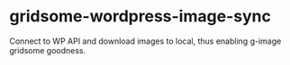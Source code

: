 # gridsome-wordpress-image-sync
Connect to WP API and download images to local, thus enabling g-image gridsome goodness.
